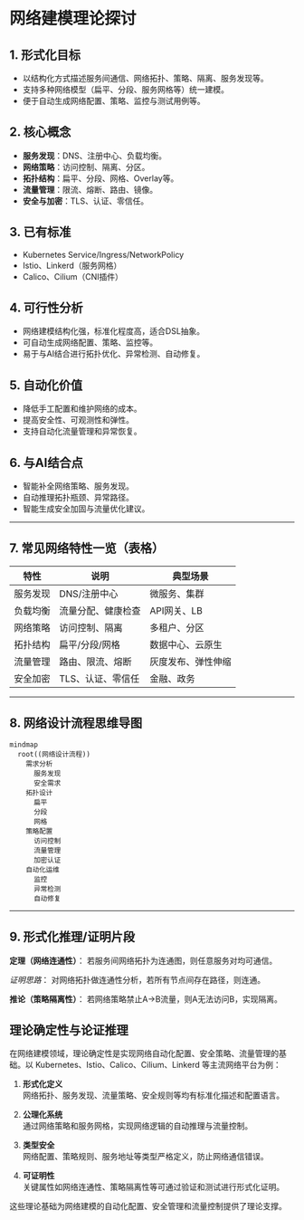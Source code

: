 # 网络建模理论探讨

## 1. 形式化目标

- 以结构化方式描述服务间通信、网络拓扑、策略、隔离、服务发现等。
- 支持多种网络模型（扁平、分段、服务网格等）统一建模。
- 便于自动生成网络配置、策略、监控与测试用例等。

## 2. 核心概念

- **服务发现**：DNS、注册中心、负载均衡。
- **网络策略**：访问控制、隔离、分区。
- **拓扑结构**：扁平、分段、网格、Overlay等。
- **流量管理**：限流、熔断、路由、镜像。
- **安全与加密**：TLS、认证、零信任。

## 3. 已有标准

- Kubernetes Service/Ingress/NetworkPolicy
- Istio、Linkerd（服务网格）
- Calico、Cilium（CNI插件）

## 4. 可行性分析

- 网络建模结构化强，标准化程度高，适合DSL抽象。
- 可自动生成网络配置、策略、监控等。
- 易于与AI结合进行拓扑优化、异常检测、自动修复。

## 5. 自动化价值

- 降低手工配置和维护网络的成本。
- 提高安全性、可观测性和弹性。
- 支持自动化流量管理和异常恢复。

## 6. 与AI结合点

- 智能补全网络策略、服务发现。
- 自动推理拓扑瓶颈、异常路径。
- 智能生成安全加固与流量优化建议。

---

## 7. 常见网络特性一览（表格）

| 特性         | 说明                 | 典型场景           |
|--------------|----------------------|--------------------|
| 服务发现     | DNS/注册中心         | 微服务、集群       |
| 负载均衡     | 流量分配、健康检查   | API网关、LB        |
| 网络策略     | 访问控制、隔离       | 多租户、分区       |
| 拓扑结构     | 扁平/分段/网格      | 数据中心、云原生   |
| 流量管理     | 路由、限流、熔断     | 灰度发布、弹性伸缩 |
| 安全加密     | TLS、认证、零信任    | 金融、政务         |

---

## 8. 网络设计流程思维导图

```mermaid
mindmap
  root((网络设计流程))
    需求分析
      服务发现
      安全需求
    拓扑设计
      扁平
      分段
      网格
    策略配置
      访问控制
      流量管理
      加密认证
    自动化运维
      监控
      异常检测
      自动修复
```

---

## 9. 形式化推理/证明片段

**定理（网络连通性）**：
若服务间网络拓扑为连通图，则任意服务对均可通信。

*证明思路*：
对网络拓扑做连通性分析，若所有节点间存在路径，则连通。

**推论（策略隔离性）**：
若网络策略禁止A->B流量，则A无法访问B，实现隔离。

## 理论确定性与论证推理

在网络建模领域，理论确定性是实现网络自动化配置、安全策略、流量管理的基础。以 Kubernetes、Istio、Calico、Cilium、Linkerd 等主流网络平台为例：

1. **形式化定义**  
   网络拓扑、服务发现、流量策略、安全规则等均有标准化描述和配置语言。

2. **公理化系统**  
   通过网络策略和服务网格，实现网络逻辑的自动推理与流量控制。

3. **类型安全**  
   网络配置、策略规则、服务地址等类型严格定义，防止网络通信错误。

4. **可证明性**  
   关键属性如网络连通性、策略隔离性等可通过验证和测试进行形式化证明。

这些理论基础为网络建模的自动化配置、安全管理和流量控制提供了理论支撑。
